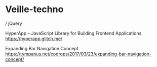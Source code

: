 # Veille-techno

/ jQuery

HyperApp – JavaScript Library for Building Frontend Applications
https://hyperapp.glitch.me/

Expanding Bar Navigation Concept
https://tympanus.net/codrops/2017/03/23/expanding-bar-navigation-concept/
